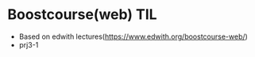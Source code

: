 # Boostcourse(web) TIL

- Based on edwith lectures(https://www.edwith.org/boostcourse-web/)
- prj3-1


